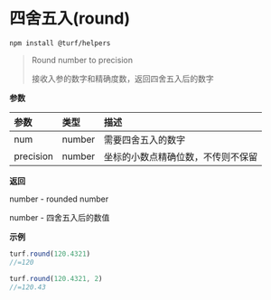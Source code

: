 # 四舍五入(round)

```
npm install @turf/helpers
```

> Round number to precision
> 
> 接收入参的数字和精确度数，返回四舍五入后的数字

**参数**

| 参数      | 类型   | 描述                               |
| :-------- | :----- | :--------------------------------- |
| num       | number | 需要四舍五入的数字                 |
| precision | number | 坐标的小数点精确位数，不传则不保留 |

**返回**

number - rounded number

number - 四舍五入后的数值

**示例**

```js
turf.round(120.4321)
//=120

turf.round(120.4321, 2)
//=120.43
```